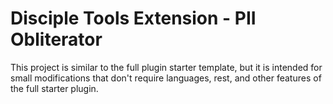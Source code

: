 # Disciple Tools Extension - PII Obliterator
This project is similar to the full plugin starter template, but it is intended for small modifications that don't require languages, rest, and other features of the full starter plugin.


